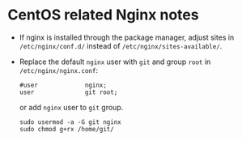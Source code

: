 # CentOS related Nginx notes

* If nginx is installed through the package manager, adjust sites in `/etc/nginx/conf.d/` instead of `/etc/nginx/sites-available/`.

* Replace the default `nginx` user with `git` and group `root` in `/etc/nginx/nginx.conf`:

      #user             nginx;
      user              git root;

  or add `nginx` user to `git` group.

      sudo usermod -a -G git nginx
      sudo chmod g+rx /home/git/
